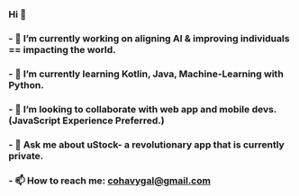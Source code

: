 ### Hi 👋

### - 🔭 I’m currently working on aligning AI & improving individuals == impacting the world.
### - 🌱 I’m currently learning Kotlin, Java, Machine-Learning with Python.
### - 👯 I’m looking to collaborate with web app and mobile devs. (JavaScript Experience Preferred.)
### - 💬 Ask me about uStock- a revolutionary app that is currently private.
### - 📫 How to reach me: cohavygal@gmail.com

<!--
**galcohavy10/galcohavy10** is a ✨ _special_ ✨ repository because its `README.md` (this file) appears on your GitHub profile.

Here are some ideas to get you started:


-->
